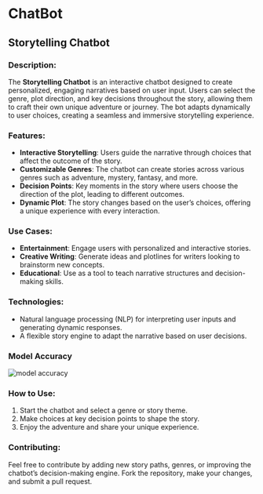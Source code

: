 # ChatBot
## Storytelling Chatbot

### Description:
The **Storytelling Chatbot** is an interactive chatbot designed to create personalized, engaging narratives based on user input. Users can select the genre, plot direction, and key decisions throughout the story, allowing them to craft their own unique adventure or journey. The bot adapts dynamically to user choices, creating a seamless and immersive storytelling experience.

### Features:
- **Interactive Storytelling**: Users guide the narrative through choices that affect the outcome of the story.
- **Customizable Genres**: The chatbot can create stories across various genres such as adventure, mystery, fantasy, and more.
- **Decision Points**: Key moments in the story where users choose the direction of the plot, leading to different outcomes.
- **Dynamic Plot**: The story changes based on the user’s choices, offering a unique experience with every interaction.

### Use Cases:
- **Entertainment**: Engage users with personalized and interactive stories.
- **Creative Writing**: Generate ideas and plotlines for writers looking to brainstorm new concepts.
- **Educational**: Use as a tool to teach narrative structures and decision-making skills.

### Technologies:
- Natural language processing (NLP) for interpreting user inputs and generating dynamic responses.
- A flexible story engine to adapt the narrative based on user decisions.
### Model Accuracy
![model accuracy](https://github.com/user-attachments/assets/f8285211-0b02-46a9-9dc7-ab7fa169d2c7)


### How to Use:
1. Start the chatbot and select a genre or story theme.
2. Make choices at key decision points to shape the story.
3. Enjoy the adventure and share your unique experience.

### Contributing:
Feel free to contribute by adding new story paths, genres, or improving the chatbot’s decision-making engine. Fork the repository, make your changes, and submit a pull request.
